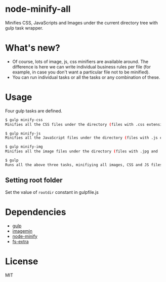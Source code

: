 # node-minify-all
Minifies CSS, JavaScripts and Images under the current directory tree with gulp task wrapper.

# What's new?
- Of course, lots of image, js, css minifiers are available around. The difference is here we can write individual business rules per file (for example, in case you don't want a particular file not to be minified).
- You can run individual tasks or all the tasks or any combination of these.


# Usage
Four gulp tasks are defined.
```sh
$ gulp minify-css
Minifies all the CSS files under the directory (files with .css extension).
```
```sh
$ gulp minify-js
Minifies all the JavaScript files under the directory (files with .js extension).
```
```sh
$ gulp minify-img
Minifies all the image files under the directory (files with .jpg and .png extension).
```
```sh
$ gulp 
Runs all the above three tasks, minifiying all images, CSS and JS files.
```

## Setting root folder
Set the value of `rootdir` constant in gulpfile.js


# Dependencies
- [gulp](https://www.npmjs.com/package/gulp)
- [imagemin](https://www.npmjs.com/package/imagemin)
- [node-minify](https://www.npmjs.com/package/node-minify)
- [fs-extra](https://www.npmjs.com/package/fs-extra)

# License
MIT
